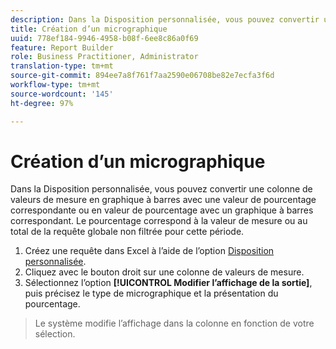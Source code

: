 ```yaml
---
description: Dans la Disposition personnalisée, vous pouvez convertir une colonne de valeurs de mesure en graphique à barres avec une valeur de pourcentage correspondante ou en valeur de pourcentage avec un graphique à barres correspondant. Le pourcentage correspond à la valeur de mesure ou au total de la requête globale non filtrée pour cette période.
title: Création d’un micrographique
uuid: 778ef184-9946-4958-b08f-6ee8c86a0f69
feature: Report Builder
role: Business Practitioner, Administrator
translation-type: tm+mt
source-git-commit: 894ee7a8f761f7aa2590e06708be82e7ecfa3f6d
workflow-type: tm+mt
source-wordcount: '145'
ht-degree: 97%

---
```



# Création d’un micrographique

Dans la Disposition personnalisée, vous pouvez convertir une colonne de valeurs de mesure en graphique à barres avec une valeur de pourcentage correspondante ou en valeur de pourcentage avec un graphique à barres correspondant. Le pourcentage correspond à la valeur de mesure ou au total de la requête globale non filtrée pour cette période.

1. Créez une requête dans Excel à l’aide de l’option [Disposition personnalisée](/help/analyze/report-builder/layout/configure-the-custom-layout.md).
1. Cliquez avec le bouton droit sur une colonne de valeurs de mesure.
1. Sélectionnez l’option **[!UICONTROL Modifier l’affichage de la sortie]**, puis précisez le type de micrographique et la présentation du pourcentage.

>Le système modifie l’affichage dans la colonne en fonction de votre sélection.

